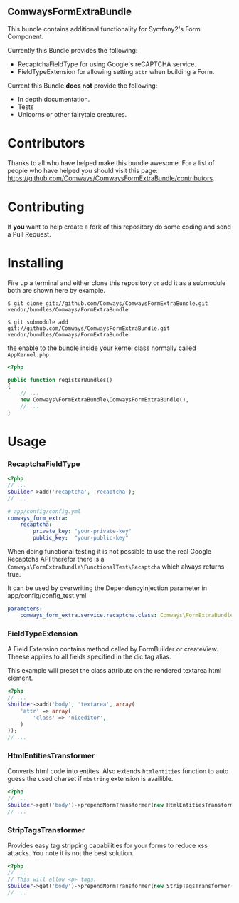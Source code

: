 ComwaysFormExtraBundle
----------------------

This bundle contains additional functionality for Symfony2's Form Component.

Currently this Bundle provides the following:

* RecaptchaFieldType for using Google's reCAPTCHA service.
* FieldTypeExtension for allowing setting `attr` when building a Form.

Current this Bundle **does not** provide the following:

* In depth documentation.
* Tests
* Unicorns or other fairytale creatures.

Contributors
============

Thanks to all who have helped make this bundle awesome. For a list of people who have helped you
should visit this page: https://github.com/Comways/ComwaysFormExtraBundle/contributors.

Contributing
============

If **you** want to help create a fork of this repository do some coding and send a Pull Request.

Installing
==========

Fire up a terminal and either clone this repository or add it as a submodule both are shown here
by example.

``` shell
$ git clone git://github.com/Comways/ComwaysFormExtraBundle.git vendor/bundles/Comways/FormExtraBundle
```

``` shell
$ git submodule add git://github.com/Comways/ComwaysFormExtraBundle.git vendor/bundles/Comways/FormExtraBundle
```

the enable to the bundle inside your kernel class normally called `AppKernel.php`

``` php
<?php

public function registerBundles()
{
    // ...
    new Comways\FormExtraBundle\ComwaysFormExtraBundle(),
    // ...
}
```

Usage
=====

### RecaptchaFieldType

``` php
<?php
// ...
$builder->add('recaptcha', 'recaptcha');
// ...
```

``` yaml
# app/config/config.yml
comways_form_extra:
    recaptcha:
        private_key: "your-private-key"
        public_key:  "your-public-key"
```

When doing functional testing it is not possible to use the real Google Recaptcha API therefor there is
a `Comways\FormExtraBundle\FunctionalTest\Recaptcha` which always returns true.

It can be used by overwriting the DependencyInjection parameter in app/config/config_test.yml

``` yaml
parameters:
    comways_form_extra.service.recaptcha.class: Comways\FormExtraBundle\FunctionalTest\Recaptcha
```

### FieldTypeExtension

A Field Extension contains method called by FormBuilder or createView. Theese applies to all fields
specified in the dic tag alias.

This example will preset the class attribute on the rendered textarea html element.

``` php
<?php
// ...
$builder->add('body', 'textarea', array(
    'attr' => array(
        'class' => 'niceditor',
    )
));
// ...
```

### HtmlEntitiesTransformer

Converts html code into entites. Also extends `htmlentities` function to auto guess the used charset
if `mbstring` extension is availible.

``` php
<?php
// ...
$builder->get('body')->prependNormTransformer(new HtmlEntitiesTransformer(ENT_COMPAT, true));
// ...
```

### StripTagsTransformer

Provides easy tag stripping capabilities for your forms to reduce xss attacks. You note it is not the
best solution.

``` php
<?php
// ...
// This will allow <p> tags.
$builder->get('body')->prependNormTransformer(new StripTagsTransformer('<p>'));
// ...
```
